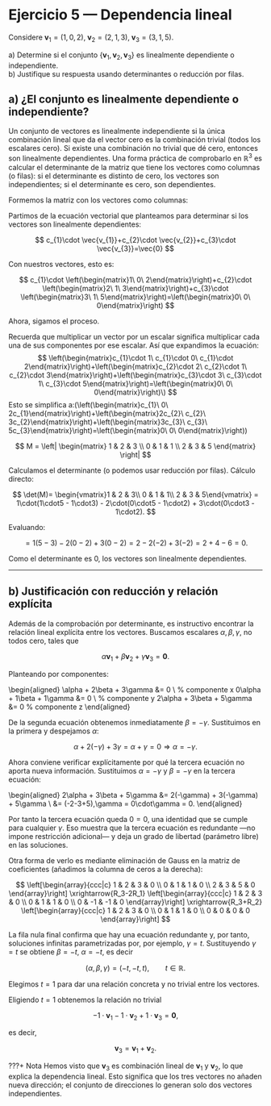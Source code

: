 # Ejercicio 5 — Dependencia lineal

Considere $\mathbf{v}_1=(1,0,2),\;\mathbf{v}_2=(2,1,3),\;\mathbf{v}_3=(3,1,5).$

a) Determine si el conjunto $\{\mathbf{v}_1,\mathbf{v}_2,\mathbf{v}_3\}$ es linealmente dependiente o independiente.  
b) Justifique su respuesta usando determinantes o reducción por filas.

## a) ¿El conjunto es linealmente dependiente o independiente?

Un conjunto de vectores es linealmente independiente si la única combinación lineal que da el vector cero es la combinación trivial (todos los escalares cero). Si existe una combinación no trivial que dé cero, entonces son linealmente dependientes. Una forma práctica de comprobarlo en $\mathbb{R}^3$ es calcular el determinante de la matriz que tiene los vectores como columnas (o filas): si el determinante es distinto de cero, los vectores son independientes; si el determinante es cero, son dependientes.

Formemos la matriz con los vectores como columnas:

Partimos de la ecuación vectorial que planteamos para determinar si los vectores son linealmente dependientes:

$$
c_{1}\cdot \vec{v_{1}}+c_{2}\cdot \vec{v_{2}}+c_{3}\cdot \vec{v_{3}}=\vec{0}
$$

Con nuestros vectores, esto es:

$$
c_{1}\cdot \left(\begin{matrix}1\ 0\ 2\end{matrix}\right)+c_{2}\cdot \left(\begin{matrix}2\ 1\ 3\end{matrix}\right)+c_{3}\cdot \left(\begin{matrix}3\ 1\ 5\end{matrix}\right)=\left(\begin{matrix}0\ 0\ 0\end{matrix}\right)
$$

Ahora, sigamos el proceso. 

Recuerda que multiplicar un vector por un escalar significa multiplicar cada una de sus componentes por ese escalar. Así que expandimos la ecuación:
$$
\left(\begin{matrix}c_{1}\cdot 1\ c_{1}\cdot 0\ c_{1}\cdot 2\end{matrix}\right)+\left(\begin{matrix}c_{2}\cdot 2\ c_{2}\cdot 1\ c_{2}\cdot 3\end{matrix}\right)+\left(\begin{matrix}c_{3}\cdot 3\ c_{3}\cdot 1\ c_{3}\cdot 5\end{matrix}\right)=\left(\begin{matrix}0\ 0\ 0\end{matrix}\right)\)
$$
Esto se simplifica a:\(\left(\begin{matrix}c_{1}\ 0\ 2c_{1}\end{matrix}\right)+\left(\begin{matrix}2c_{2}\ c_{2}\ 3c_{2}\end{matrix}\right)+\left(\begin{matrix}3c_{3}\ c_{3}\ 5c_{3}\end{matrix}\right)=\left(\begin{matrix}0\ 0\ 0\end{matrix}\right)\)

$$
M = \left|
\begin{matrix}
1 & 2 & 3 \\
0 & 1 & 1 \\
2 & 3 & 5
\end{matrix}
\right|
$$

Calculamos el determinante (o podemos usar reducción por filas). Cálculo directo:

$$
\det(M)= \begin{vmatrix}1 & 2 & 3\\ 0 & 1 & 1\\ 2 & 3 & 5\end{vmatrix}
= 1\cdot(1\cdot5 - 1\cdot3) - 2\cdot(0\cdot5 - 1\cdot2) + 3\cdot(0\cdot3 - 1\cdot2).
$$

Evaluando:

$$
= 1(5-3) -2(0-2) +3(0-2) = 2 -2(-2) +3(-2) = 2 +4 -6 = 0.
$$

Como el determinante es 0, los vectores son linealmente dependientes.

---

## b) Justificación con reducción y relación explícita

Además de la comprobación por determinante, es instructivo encontrar la relación lineal explícita entre los vectores. Buscamos escalares $\alpha,\beta,\gamma$, no todos cero, tales que

$$
\alpha\mathbf{v}_1 + \beta\mathbf{v}_2 + \gamma\mathbf{v}_3 = \mathbf{0}.
$$

Planteando por componentes:

\begin{aligned}
\alpha + 2\beta + 3\gamma &= 0 \\ % componente x
0\alpha + 1\beta + 1\gamma &= 0 \\ % componente y
2\alpha + 3\beta + 5\gamma &= 0 % componente z
\end{aligned}

De la segunda ecuación obtenemos inmediatamente $\beta = -\gamma$. Sustituimos en la primera y despejamos $\alpha$:

$$\alpha + 2(-\gamma) + 3\gamma = \alpha + \gamma = 0 \Rightarrow \alpha = -\gamma.$$

Ahora conviene verificar explícitamente por qué la tercera ecuación no aporta nueva información. Sustituimos $\alpha=-\gamma$ y $\beta=-\gamma$ en la tercera ecuación:

\begin{aligned}
2\alpha + 3\beta + 5\gamma &= 2(-\gamma) + 3(-\gamma) + 5\gamma \\
&= (-2-3+5)\,\gamma = 0\cdot\gamma = 0.
\end{aligned}

Por tanto la tercera ecuación queda $0=0$, una identidad que se cumple para cualquier $\gamma$. Eso muestra que la tercera ecuación es redundante —no impone restricción adicional— y deja un grado de libertad (parámetro libre) en las soluciones.

Otra forma de verlo es mediante eliminación de Gauss en la matriz de coeficientes (añadimos la columna de ceros a la derecha):

$$
\left[\begin{array}{ccc|c}
1 & 2 & 3 & 0 \\
0 & 1 & 1 & 0 \\
2 & 3 & 5 & 0
\end{array}\right]
\xrightarrow{R_3-2R_1}
\left[\begin{array}{ccc|c}
1 & 2 & 3 & 0 \\
0 & 1 & 1 & 0 \\
0 & -1 & -1 & 0
\end{array}\right]
\xrightarrow{R_3+R_2}
\left[\begin{array}{ccc|c}
1 & 2 & 3 & 0 \\
0 & 1 & 1 & 0 \\
0 & 0 & 0 & 0
\end{array}\right]
$$

La fila nula final confirma que hay una ecuación redundante y, por tanto, soluciones infinitas parametrizadas por, por ejemplo, $\gamma=t$. Sustituyendo $\gamma=t$ se obtiene $\beta=-t$, $\alpha=-t$, es decir

$$
(\alpha,\beta,\gamma)=(-t,-t,t),\qquad t\in\mathbb{R}.
$$

Elegimos $t=1$ para dar una relación concreta y no trivial entre los vectores.

Eligiendo $t=1$ obtenemos la relación no trivial

$$
-1\cdot\mathbf{v}_1 -1\cdot\mathbf{v}_2 +1\cdot\mathbf{v}_3 = \mathbf{0},
$$

es decir,

$$
\mathbf{v}_3 = \mathbf{v}_1 + \mathbf{v}_2.
$$

???+ Nota
    Hemos visto que $\mathbf{v}_3$ es combinación lineal de $\mathbf{v}_1$ y $\mathbf{v}_2$, lo que explica la dependencia lineal. Esto significa que los tres vectores no añaden nueva dirección; el conjunto de direcciones lo generan solo dos vectores independientes.


